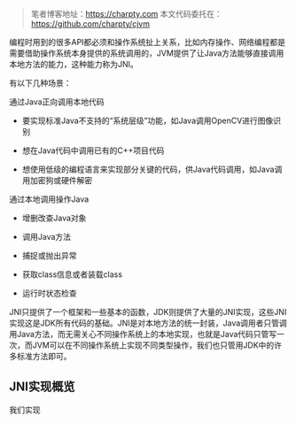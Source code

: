 > 笔者博客地址：https://charpty.com
> 本文代码委托在：https://github.com/charpty/cjvm

编程时用到的很多API都必须和操作系统扯上关系，比如内存操作、网络编程都是需要借助操作系统本身提供的系统调用的，JVM提供了让Java方法能够直接调用本地方法的能力，这种能力称为JNI。

有以下几种场景：

通过Java正向调用本地代码

- 要实现标准Java不支持的“系统层级”功能，如Java调用OpenCV进行图像识别

- 想在Java代码中调用已有的C++项目代码

- 想使用低级的编程语言来实现部分关键的代码，供Java代码调用，如Java调用加密狗或硬件解密

通过本地调用操作Java

- 增删改查Java对象

- 调用Java方法

- 捕捉或抛出异常

- 获取class信息或者装载class

- 运行时状态检查

JNI只提供了一个框架和一些基本的函数，JDK则提供了大量的JNI实现，这些JNI实现这是JDK所有代码的基础。JNI是对本地方法的统一封装，Java调用者只管调用Java方法，而无需关心不同操作系统上的本地实现，也就是Java代码只管写一次，而JVM可以在不同操作系统上实现不同类型操作，我们也只管用JDK中的许多标准方法即可。



## JNI实现概览

我们实现
